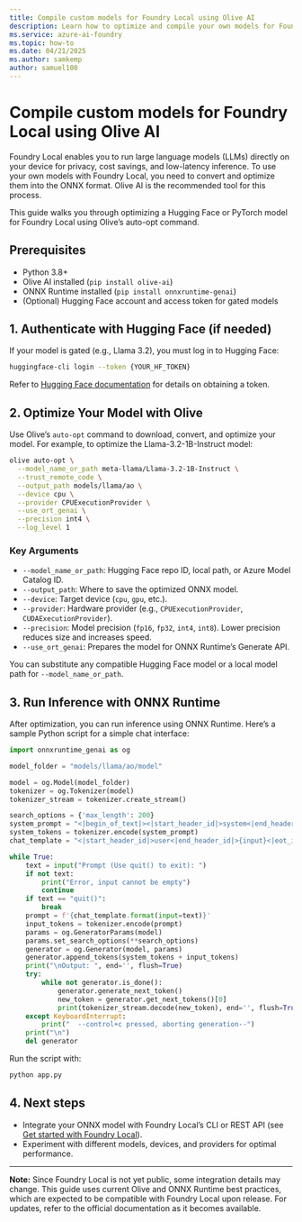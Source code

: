 ```yaml
---
title: Compile custom models for Foundry Local using Olive AI
description: Learn how to optimize and compile your own models for Foundry Local using Olive AI and ONNX Runtime.
ms.service: azure-ai-foundry
ms.topic: how-to
ms.date: 04/21/2025
ms.author: samkemp
author: samuel100
---
```


# Compile custom models for Foundry Local using Olive AI

Foundry Local enables you to run large language models (LLMs) directly on your device for privacy, cost savings, and low-latency inference. To use your own models with Foundry Local, you need to convert and optimize them into the ONNX format. Olive AI is the recommended tool for this process.

This guide walks you through optimizing a Hugging Face or PyTorch model for Foundry Local using Olive’s auto-opt command.

## Prerequisites

- Python 3.8+
- Olive AI installed (`pip install olive-ai`)
- ONNX Runtime installed (`pip install onnxruntime-genai`)
- (Optional) Hugging Face account and access token for gated models

## 1. Authenticate with Hugging Face (if needed)

If your model is gated (e.g., Llama 3.2), you must log in to Hugging Face:

```sh
huggingface-cli login --token {YOUR_HF_TOKEN}
```

Refer to [Hugging Face documentation](https://huggingface.co/docs/hub/security-tokens) for details on obtaining a token.

## 2. Optimize Your Model with Olive

Use Olive’s `auto-opt` command to download, convert, and optimize your model. For example, to optimize the Llama-3.2-1B-Instruct model:

```sh
olive auto-opt \
  --model_name_or_path meta-llama/Llama-3.2-1B-Instruct \
  --trust_remote_code \
  --output_path models/llama/ao \
  --device cpu \
  --provider CPUExecutionProvider \
  --use_ort_genai \
  --precision int4 \
  --log_level 1
```

### Key Arguments

- `--model_name_or_path`: Hugging Face repo ID, local path, or Azure Model Catalog ID.
- `--output_path`: Where to save the optimized ONNX model.
- `--device`: Target device (`cpu`, `gpu`, etc.).
- `--provider`: Hardware provider (e.g., `CPUExecutionProvider`, `CUDAExecutionProvider`).
- `--precision`: Model precision (`fp16`, `fp32`, `int4`, `int8`). Lower precision reduces size and increases speed.
- `--use_ort_genai`: Prepares the model for ONNX Runtime’s Generate API.

You can substitute any compatible Hugging Face model or a local model path for `--model_name_or_path`.

## 3. Run Inference with ONNX Runtime

After optimization, you can run inference using ONNX Runtime. Here’s a sample Python script for a simple chat interface:

```python
import onnxruntime_genai as og

model_folder = "models/llama/ao/model"

model = og.Model(model_folder)
tokenizer = og.Tokenizer(model)
tokenizer_stream = tokenizer.create_stream()

search_options = {'max_length': 200}
system_prompt = "<|begin_of_text|><|start_header_id|>system<|end_header_id|>You are a helpful assistant<|eot_id|>"
system_tokens = tokenizer.encode(system_prompt)
chat_template = "<|start_header_id|>user<|end_header_id|>{input}<|eot_id|><|start_header_id|>assistant<|end_header_id|>"

while True:
    text = input("Prompt (Use quit() to exit): ")
    if not text:
        print("Error, input cannot be empty")
        continue
    if text == "quit()":
        break
    prompt = f'{chat_template.format(input=text)}'
    input_tokens = tokenizer.encode(prompt)
    params = og.GeneratorParams(model)
    params.set_search_options(**search_options)
    generator = og.Generator(model, params)
    generator.append_tokens(system_tokens + input_tokens)
    print("\nOutput: ", end='', flush=True)
    try:
        while not generator.is_done():
            generator.generate_next_token()
            new_token = generator.get_next_tokens()[0]
            print(tokenizer_stream.decode(new_token), end='', flush=True)
    except KeyboardInterrupt:
        print("  --control+c pressed, aborting generation--")
    print("\n")
    del generator
```

Run the script with:

```sh
python app.py
```

## 4. Next steps

- Integrate your ONNX model with Foundry Local’s CLI or REST API (see [Get started with Foundry Local](../get-started.md)).
- Experiment with different models, devices, and providers for optimal performance.

---

**Note:** Since Foundry Local is not yet public, some integration details may change. This guide uses current Olive and ONNX Runtime best practices, which are expected to be compatible with Foundry Local upon release. For updates, refer to the official documentation as it becomes available.
